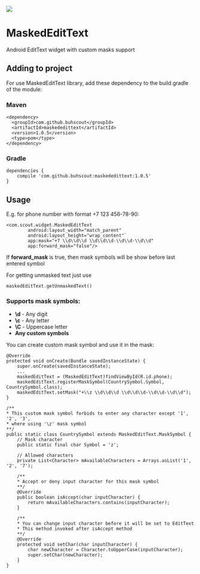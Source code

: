 [![](https://jitpack.io/v/buhscout/MaskedEditText.svg)](https://jitpack.io/#buhscout/MaskedEditText)
# MaskedEditText
Android EditText widget with custom masks support

## Adding to project
For use MaskedEditText library, add these dependency to the build.gradle of the module:
### Maven
```
<dependency>
  <groupId>com.github.buhscout</groupId>
  <artifactId>maskededittext</artifactId>
  <version>1.0.5</version>
  <type>pom</type>
</dependency>
```
### Gradle
```
dependencies {
    compile 'com.github.buhscout:maskededittext:1.0.5'
}
```

## Usage

E.g. for phone number with format +7 123 456-78-90:

```
<com.scout.widget.MaskedEditText
        android:layout_width="match_parent"
        android:layout_height="wrap_content"`
        app:mask="+7 \\d\\d\\d \\d\\d\\d-\\d\\d-\\d\\d"
        app:forward_mask="false"/>
```

If **forward_mask** is true, then mask symbols will be show before last entered symbol

For getting unmasked text just use
```
maskedEditText.getUnmaskedText()
```

### Supports mask symbols:
* **\d** - Any digit
* **\c** - Any letter
* **\C** - Uppercase letter
* **Any custom symbols**

You can create custom mask symbol and use it in the mask:
```
@Override
protected void onCreate(Bundle savedInstanceState) {
    super.onCreate(savedInstanceState);
    ...
    maskedEditText = (MaskedEditText)findViewById(R.id.phone);
    maskedEditText.registerMaskSymbol(CountrySymbol.Symbol, CountrySymbol.class);
    maskedEditText.setMask("+\\z \\d\\d\\d \\d\\d\\d-\\d\\d-\\d\\d");
}

/**
* This custom mask symbol forbids to enter any character except '1', '2', '3', 
* where using '\z' mask symbol
**/
public static class CountrySymbol extends MaskedEditText.MaskSymbol {
    // Mask character
    public static final char Symbol = 'z';
    
    // Allowed characters
    private List<Character> mAvailableCharacters = Arrays.asList('1', '2', '7');

    /**
    * Accept or deny input character for this mask symbol
    **/
    @Override
    public boolean isAccept(char inputCharacter) {
        return mAvailableCharacters.contains(inputCharacter);
    }
    
    /**
    * You can change input character before it will be set to EditText
    * This method invoked after isAccept method
    **/
    @Override
    protected void setChar(char inputCharacter) {
        char newCharacter = Character.toUpperCase(inputCharacter);
        super.setChar(newCharacter);
    }
}
```
